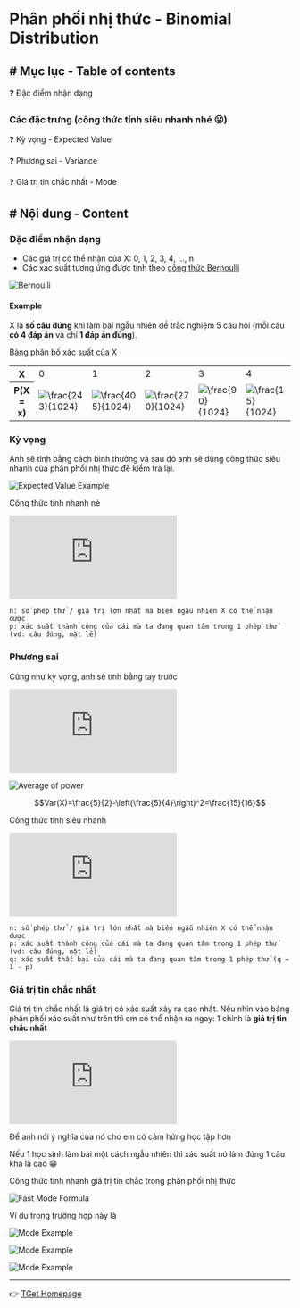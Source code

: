 # Phân phối nhị thức - Binomial Distribution
## # Mục lục - Table of contents
:question: Đặc điểm nhận dạng

### Các đặc trưng (công thức tính siêu nhanh nhé :stuck_out_tongue_winking_eye:)
:question: Kỳ vọng - Expected Value

:question: Phương sai - Variance

:question: Giá trị tin chắc nhất - Mode

## # Nội dung - Content
### Đặc điểm nhận dạng
- Các giá trị có thể nhận của X: 0, 1, 2, 3, 4, ..., n
- Các xác suất tương ứng được tính theo [công thức Bernoulli](ProbabilityStatistics/probability_form) 

![Bernoulli](https://latex.codecogs.com/gif.latex?P(X&space;=&space;x)&space;=&space;C_{n}^{x}.p^x.q^{n-x})

#### Example
X là **số câu đúng** khi làm bài ngẫu nhiên đề trắc nghiệm 5 câu hỏi (mỗi câu **có 4 đáp án** và chỉ **1 đáp án đúng**).

Bảng phân bố xác suất của X

<table>
    <tr>
        <th>X</th>
        <td>0</td>
        <td>1</td>
        <td>2</td>
        <td>3</td>
        <td>4</td>
        <td>5</td>
    </tr>
    <tr>
        <th>P(X = x)</th>
        <td><img src="https://latex.codecogs.com/gif.latex?\frac{243}{1024}" title="\frac{243}{1024}" /></td>
        <td><img src="https://latex.codecogs.com/gif.latex?\frac{405}{1024}" title="\frac{405}{1024}" /></td>
        <td><img src="https://latex.codecogs.com/gif.latex?\frac{270}{1024}" title="\frac{270}{1024}" /></td>
        <td><img src="https://latex.codecogs.com/gif.latex?\frac{90}{1024}" title="\frac{90}{1024}" /></td>
        <td><img src="https://latex.codecogs.com/gif.latex?\frac{15}{1024}" title="\frac{15}{1024}" /></td>
        <td><img src="https://latex.codecogs.com/gif.latex?\frac{1}{1024}" title="\frac{1}{1024}" /></td>
    </tr>
</table>

### Kỳ vọng
Anh sẽ tính bằng cách bình thường và sau đó anh sẽ dùng công thức siêu nhanh của phân phối nhị thức để kiểm tra lại.

![Expected Value Example](https://latex.codecogs.com/gif.latex?\mu&space;=&space;\sum&space;x.p&space;=&space;0.\frac{243}{1024}&plus;1.\frac{405}{1024}&space;&plus;2.\frac{270}{1024}&space;&plus;3.\frac{90}{1024}&space;&plus;4.\frac{15}{1024}&space;&plus;5.\frac{1}{1024}&space;=&space;\frac{5}{4})

Công thức tính nhanh nè

![Fast Expected Value Formual](https://latex.codecogs.com/gif.latex?\mu&space;=&space;n.p)

````
n: số phép thử / giá trị lớn nhất mà biến ngẫu nhiên X có thể nhận được
p: xác suất thành công của cái mà ta đang quan tâm trong 1 phép thử (vd: câu đúng, mặt lẻ)
````

### Phương sai
Cũng như kỳ vọng, anh sẽ tính bằng tay trước

![Variance Formula](https://latex.codecogs.com/gif.latex?Var%28X%29%20%3D%20%5Csum%20x%5E2.p%20-%20%5Cmu%5E2)

![Average of power](https://latex.codecogs.com/gif.latex?\sum&space;x^2.p&space;=&space;0^2.\frac{243}{1024}&plus;1^2.\frac{405}{1024}&space;&plus;2^2.\frac{270}{1024}&space;&plus;3^2.\frac{90}{1024}&plus;4^2.\frac{15}{1024}&space;&plus;5^2.\frac{1}{1024}&space;=&space;\frac{5}{2})

$$Var(X)=\frac{5}{2}-\left(\frac{5}{4}\right)^2=\frac{15}{16}$$

Công thức tính siêu nhanh

![Fast Expected Value Formual](https://latex.codecogs.com/gif.latex?Var(X)&space;=&space;n.p.q)

````
n: số phép thử / giá trị lớn nhất mà biến ngẫu nhiên X có thể nhận được
p: xác suất thành công của cái mà ta đang quan tâm trong 1 phép thử (vd: câu đúng, mặt lẻ)
q: xác suất thất bại của cái mà ta đang quan tâm trong 1 phép thử (q = 1 - p)
````

### Giá trị tin chắc nhất
Giá trị tin chắc nhất là giá trị có xác suất xảy ra cao nhất. Nếu nhìn vào bảng phân phối xác suất như trên thì em có thể nhận ra ngay: 1 chính là **giá trị tin chắc nhất**

![Mode Example](https://latex.codecogs.com/gif.latex?Mod(X)&space;=&space;1)

Để anh nói ý nghĩa của nó cho em có cảm hứng học tập hơn

Nếu 1 học sinh làm bài một cách ngẫu nhiên thì xác suất nó làm đúng 1 câu khá là cao :grin:

Công thức tính nhanh giá trị tin chắc trong phân phối nhị thức

![Fast Mode Formula](https://latex.codecogs.com/gif.latex?n.p&space;-&space;q\leq&space;Mod(X)\leq&space;n.p&space;&plus;&space;p)

Ví dụ trong trường hợp này là

![Mode Example](https://latex.codecogs.com/gif.latex?5.\frac{1}{4}&space;-&space;\frac{3}{4}\leq&space;Mod(X)\leq&space;5.\frac{1}{4}&space;&plus;&space;\frac{1}{4})

![Mode Example](https://latex.codecogs.com/gif.latex?0,5\leq&space;Mod(X)\leq&space;1,5)

![Mode Example](https://latex.codecogs.com/gif.latex?\rightarrow&space;Mod(X)&space;=&space;1)

___
:point_right: [TGet Homepage](/#xác-suất-thống-kê-probability-amp-statistics)
